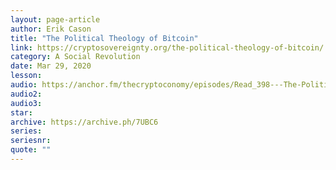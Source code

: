 ```yaml
---
layout: page-article
author: Erik Cason
title: "The Political Theology of Bitcoin"
link: https://cryptosovereignty.org/the-political-theology-of-bitcoin/
category: A Social Revolution
date: Mar 29, 2020
lesson: 
audio: https://anchor.fm/thecryptoconomy/episodes/Read_398---The-Political-Theology-of-Bitcoin-Erik-Cason-eemvs1/a-a2atkur
audio2: 
audio3: 
star: 
archive: https://archive.ph/7UBC6
series: 
seriesnr: 
quote: ""
---
```

